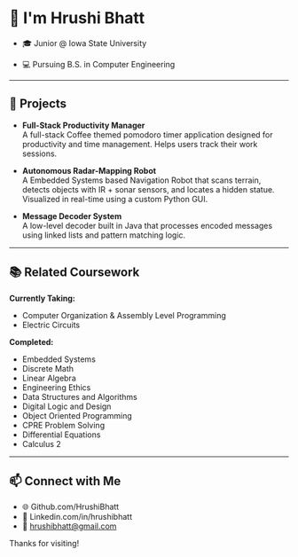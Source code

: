 # 👋 I'm Hrushi Bhatt

- 🎓 Junior @ Iowa State University

- 💻 Pursuing B.S. in Computer Engineering

---

## 🧠 Projects

- **Full-Stack Productivity Manager**   
  A full-stack Coffee themed pomodoro timer application designed for productivity and time management. Helps users track their work sessions. 

- **Autonomous Radar-Mapping Robot**  
  A Embedded Systems based Navigation Robot that scans terrain, detects objects with IR + sonar sensors, and locates a hidden statue. Visualized in real-time using a custom Python GUI.

- **Message Decoder System**  
  A low-level decoder built in Java that processes encoded messages using linked lists and pattern matching logic.

---

## 📚 Related Coursework

**Currently Taking:**  
- Computer Organization & Assembly Level Programming
- Electric Circuits

**Completed:**  
- Embedded Systems
- Discrete Math
- Linear Algebra
- Engineering Ethics
- Data Structures and Algorithms
- Digital Logic and Design
- Object Oriented Programming
- CPRE Problem Solving
- Differential Equations
- Calculus 2

---

## 📫 Connect with Me

- 🌐 Github.com/HrushiBhatt
- 💼 Linkedin.com/in/hrushibhatt
- 📧 hrushibhatt@gmail.com

Thanks for visiting!
